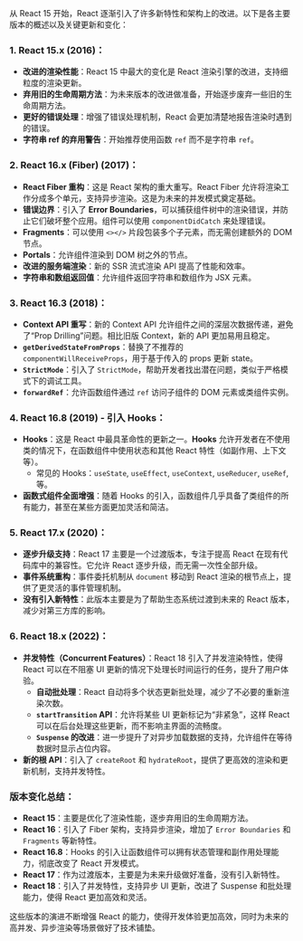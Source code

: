 从 React 15 开始，React 逐渐引入了许多新特性和架构上的改进。以下是各主要版本的概述以及关键更新和变化：

### 1. **React 15.x (2016)**：
   - **改进的渲染性能**：React 15 中最大的变化是 React 渲染引擎的改进，支持细粒度的渲染更新。
   - **弃用旧的生命周期方法**：为未来版本的改进做准备，开始逐步废弃一些旧的生命周期方法。
   - **更好的错误处理**：增强了错误处理机制，React 会更加清楚地报告渲染时遇到的错误。
   - **字符串 ref 的弃用警告**：开始推荐使用函数 `ref` 而不是字符串 `ref`。

### 2. **React 16.x (Fiber) (2017)**：
   - **React Fiber 重构**：这是 React 架构的重大重写。React Fiber 允许将渲染工作分成多个单元，支持异步渲染。这是为未来的并发模式奠定基础。
   - **错误边界**：引入了 **Error Boundaries**，可以捕获组件树中的渲染错误，并防止它们破坏整个应用。组件可以使用 `componentDidCatch` 来处理错误。
   - **Fragments**：可以使用 `<></>` 片段包装多个子元素，而无需创建额外的 DOM 节点。
   - **Portals**：允许组件渲染到 DOM 树之外的节点。
   - **改进的服务端渲染**：新的 SSR 流式渲染 API 提高了性能和效率。
   - **字符串和数组返回值**：允许组件返回字符串和数组作为 JSX 元素。

### 3. **React 16.3 (2018)**：
   - **Context API 重写**：新的 Context API 允许组件之间的深层次数据传递，避免了“Prop Drilling”问题。相比旧版 Context，新的 API 更加易用且稳定。
   - **`getDerivedStateFromProps`**：替换了不推荐的 `componentWillReceiveProps`，用于基于传入的 props 更新 state。
   - **`StrictMode`**：引入了 `StrictMode`，帮助开发者找出潜在问题，类似于严格模式下的调试工具。
   - **`forwardRef`**：允许函数组件通过 `ref` 访问子组件的 DOM 元素或类组件实例。

### 4. **React 16.8 (2019) - 引入 Hooks**：
   - **Hooks**：这是 React 中最具革命性的更新之一。**Hooks** 允许开发者在不使用类的情况下，在函数组件中使用状态和其他 React 特性（如副作用、上下文等）。
     - 常见的 Hooks：`useState`, `useEffect`, `useContext`, `useReducer`, `useRef`, 等。
   - **函数式组件全面增强**：随着 Hooks 的引入，函数组件几乎具备了类组件的所有能力，甚至在某些方面更加灵活和简洁。

### 5. **React 17.x (2020)**：
   - **逐步升级支持**：React 17 主要是一个过渡版本，专注于提高 React 在现有代码库中的兼容性。它允许 React 逐步升级，而无需一次性全部升级。
   - **事件系统重构**：事件委托机制从 `document` 移动到 React 渲染的根节点上，提供了更灵活的事件管理机制。
   - **没有引入新特性**：此版本主要是为了帮助生态系统过渡到未来的 React 版本，减少对第三方库的影响。

### 6. **React 18.x (2022)**：
   - **并发特性（Concurrent Features）**：React 18 引入了并发渲染特性，使得 React 可以在不阻塞 UI 更新的情况下处理长时间运行的任务，提升了用户体验。
     - **自动批处理**：React 自动将多个状态更新批处理，减少了不必要的重新渲染次数。
     - **`startTransition` API**：允许将某些 UI 更新标记为“非紧急”，这样 React 可以在后台处理这些更新，而不影响主界面的流畅度。
     - **`Suspense` 的改进**：进一步提升了对异步加载数据的支持，允许组件在等待数据时显示占位内容。
   - **新的根 API**：引入了 `createRoot` 和 `hydrateRoot`，提供了更高效的渲染和更新机制，支持并发特性。

### 版本变化总结：

- **React 15**：主要是优化了渲染性能，逐步弃用旧的生命周期方法。
- **React 16**：引入了 Fiber 架构，支持异步渲染，增加了 `Error Boundaries` 和 `Fragments` 等新特性。
- **React 16.8**：Hooks 的引入让函数组件可以拥有状态管理和副作用处理能力，彻底改变了 React 开发模式。
- **React 17**：作为过渡版本，主要是为未来升级做好准备，没有引入新特性。
- **React 18**：引入了并发特性，支持异步 UI 更新，改进了 Suspense 和批处理能力，使得 React 更加高效和灵活。

这些版本的演进不断增强 React 的能力，使得开发体验更加高效，同时为未来的高并发、异步渲染等场景做好了技术铺垫。